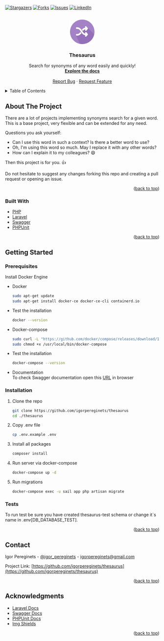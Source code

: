 <!-- PROJECT SHIELDS -->

[![Stargazers][stars-shield]][stars-url]
[![Forks][forks-shield]][forks-url]
[![Issues][issues-shield]][issues-url]
[![LinkedIn][linkedin-shield]][linkedin-url]

<!-- PROJECT LOGO -->
<br />
<div align="center">
  <a href="https://github.com/igorpereginets/thesaurus">
    <img src="resources/images/synonymicon.png" alt="Thesaurus" width="80" height="80">
  </a>

<h3 align="center">Thesaurus</h3>

  <p align="center">
    Search for synonyms of any word easily and quickly!
    <br />
    <a href="https://github.com/igorpereginets/thesaurus"><strong>Explore the docs</strong></a>
    <br />
    <br />
    <a href="https://github.com/igorpereginets/thesaurus/issues">Report Bug</a>
    ·
    <a href="https://github.com/igorpereginets/thesaurus/issues">Request Feature</a>
  </p>
</div>

<!-- TABLE OF CONTENTS -->
<details>
  <summary>Table of Contents</summary>
  <ol>
    <li>
      <a href="#about-the-project">About The Project</a>
      <ul>
        <li><a href="#built-with">Built With</a></li>
      </ul>
    </li>
    <li>
      <a href="#getting-started">Getting Started</a>
      <ul>
        <li><a href="#prerequisites">Prerequisites</a></li>
        <li><a href="#installation">Installation</a></li>
        <li><a href="#tests">Tests</a></li>
      </ul>
    </li>
    <li><a href="#contact">Contact</a></li>
    <li><a href="#acknowledgments">Acknowledgments</a></li>
  </ol>
</details>

<!-- ABOUT THE PROJECT -->

## About The Project

There are a lot of projects implementing synonyms search for a given word. This is a base project, very flexible and can
be extended for any need.


Questions you ask yourself:

* Can I use this word in such a context? Is there a better word to use?
* Oh, I'm using this word so much. May I replace it with any other words?
* How can I explain it to my colleagues? :smile:

Then this project is for you. :+1:

Do not hesitate to suggest any changes forking this repo and creating a pull request or opening an issue.

<p align="right">(<a href="#top">back to top</a>)</p>

### Built With

* [PHP](https://www.php.net/)
* [Laravel](https://laravel.com)
* [Swagger](https://swagger.io/)
* [PHPUnit](https://phpunit.de/)

<p align="right">(<a href="#top">back to top</a>)</p>

<!-- GETTING STARTED -->

## Getting Started
### Prerequisites

Install Docker Engine

* Docker
  ```sh
  sudo apt-get update
  sudo apt-get install docker-ce docker-ce-cli containerd.io
  ```
* Test the installation
  ```sh
  docker --version
  ```
* Docker-compose
  ```sh
  sudo curl -L "https://github.com/docker/compose/releases/download/1.29.2/docker-compose-$(uname -s)-$(uname -m)" -o /usr/local/bin/docker-compose
  sudo chmod +x /usr/local/bin/docker-compose
  ```
* Test the installation
  ```sh
  docker-compose --version
  ```
* Documentation <br>
  To check Swagger documentation open this [URL](http://localhost/api/docs) in browser

### Installation

1. Clone the repo
   ```sh
   git clone https://github.com/igorpereginets/thesaurus
   cd ./thesaurus
   ```
2. Copy .env file
   ```sh
   cp .env.example .env
   ```
3. Install all packages
   ```sh
   composer install
   ```
4. Run server via docker-compose
    ```sh
   docker-compose up -d
   ```
5. Run migrations
    ```sh
   docker-compose exec -u sail app php artisan migrate
   ```

### Tests

To run test be sure you have created thesaurus-test schema or change it`s name in .env[DB_DATABASE_TEST].

<p align="right">(<a href="#top">back to top</a>)</p>

<!-- CONTACT -->

## Contact

Igor Pereginets - [@igor_pereginets](https://twitter.com/igor_pereginets) - igorpereginets@gmail.com

Project Link: [https://github.com/igorpereginets/thesaurus](https://github.com/igorpereginets/thesaurus)

<p align="right">(<a href="#top">back to top</a>)</p>

<!-- ACKNOWLEDGMENTS -->

## Acknowledgments

* [Laravel Docs](https://laravel.com/docs/8.x)
* [Swagger Docs](https://swagger.io/docs/)
* [PHPUnit Docs](https://phpunit.readthedocs.io/en/9.5/)
* [Img Shields](https://shields.io)

<p align="right">(<a href="#top">back to top</a>)</p>

[forks-shield]: https://img.shields.io/github/forks/igorpereginets/thesaurus

[forks-url]: https://github.com/igorpereginets/thesaurus/network/members

[stars-shield]: https://img.shields.io/github/stars/igorpereginets/thesaurus

[stars-url]: https://github.com/igorpereginets/thesaurus/stargazers

[issues-shield]: https://img.shields.io/github/issues/igorpereginets/thesaurus

[issues-url]: https://github.com/igorpereginets/thesaurus/issues

[linkedin-shield]: https://img.shields.io/badge/-LinkedIn-black.svg?style=social&logo=linkedin&colorB=555

[linkedin-url]: https://www.linkedin.com/in/igor-pereginets-5147b0127/

